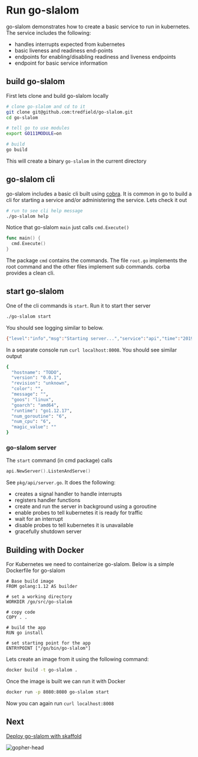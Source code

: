 # Run go-slalom

go-slalom demonstrates how to create a basic service to run in kubernetes. The service includes the following:

- handles interrupts expected from kubernetes
- basic liveness and readiness end-points
- endpoints for enabling/disabling readiness and liveness endpoints
- endpoint for basic service information

## build go-slalom

First lets clone and build go-slalom locally

```bash
# clone go-slalom and cd to it
git clone git@github.com:tredfield/go-slalom.git
cd go-slalom

# tell go to use modules
export GO111MODULE=on

# build
go build
```

This will create a binary `go-slalom` in the current directory

## go-slalom cli

go-slalom includes a basic cli built using [cobra](https://github.com/spf13/cobra). It is common in go to build a cli
for starting a service and/or administering the service. Lets check it out

```bash
# run to see cli help message
./go-slalom help
```

Notice that go-slalom `main` just calls `cmd.Execute()`

```go
func main() {
  cmd.Execute()
}
```

The package `cmd` contains the commands. The file `root.go` implements the root command and the other files implement 
sub commands. corba provides a clean cli.

## start go-slalom

One of the cli commands is `start`. Run it to start ther server

```bash
./go-slalom start
```

You should see logging similar to below. 

```bash
{"level":"info","msg":"Starting server...","service":"api","time":"2019-05-09T13:22:03-07:00"}
```

In a separate console run `curl localhost:8008`. You should see similar output

```bash
{
  "hostname": "TODO",
  "version": "0.0.1",
  "revision": "unknown",
  "color": "",
  "message": "",
  "goos": "linux",
  "goarch": "amd64",
  "runtime": "go1.12.17",
  "num_goroutine": "6",
  "num_cpu": "6",
  "magic_value": ""
}
```

### go-slalom server

The `start` command (in cmd package) calls

```go
api.NewServer().ListenAndServe()
``` 

See `pkg/api/server.go`. It does the following:

- creates a signal handler to handle interrupts
- registers handler functions
- create and run the server in background using a goroutine
- enable probes to tell kubernetes it is ready for traffic
- wait for an interrupt
- disable probes to tell kubernetes it is unavailable
- gracefully shutdown server

## Building with Docker

For Kubernetes we need to containerize go-slalom. Below is a simple Dockerfile for go-slalom

```docker
# Base build image
FROM golang:1.12 AS builder

# set a working directory 
WORKDIR /go/src/go-slalom

# copy code
COPY . .

# build the app
RUN go install

# set starting point for the app
ENTRYPOINT ["/go/bin/go-slalom"]
```

Lets create an image from it using the following command:

```bash
docker build -t go-slalom .
```

Once the image is built we can run it with Docker

```bash
docker run -p 8080:8080 go-slalom start
```

Now you can again run `curl localhost:8008`

## Next

[Deploy go-slalom with skaffold](skaffold-go-slalom.md)

![gopher-head](images/gopher_head.png)
